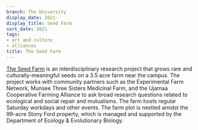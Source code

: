 ```yaml
---
branch: The University
display_date: 2021-
display_title: Seed Farm
sort_date: 2021
tags:
- art and culture
- alliances
title: The Seed Farm
---
```


[The Seed Farm](https://seedfarm.princeton.edu) is an interdisciplinary research project that grows rare and culturally-meaningful seeds on a 3.5 acre farm near the campus. The project works with community partners such as the Experimental Farm Network, Munsee Three Sisters Medicinal Farm, and the Ujamaa Cooperative Farming Alliance to ask broad research questions related to ecological and social repair and mutualisms. The farm hosts regular Saturday workdays and other events. The farm plot is nestled amidst the 99-acre Stony Ford property, which is managed and supported by the Department of Ecology & Evolutionary Biology.
